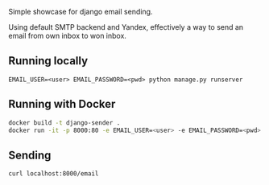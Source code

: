 Simple showcase for django email sending.

Using default SMTP backend and Yandex, effectively a way to send an email from own inbox to won inbox.

## Running locally

```
EMAIL_USER=<user> EMAIL_PASSWORD=<pwd> python manage.py runserver
```

## Running with Docker

```bash
docker build -t django-sender .
docker run -it -p 8000:80 -e EMAIL_USER=<user> -e EMAIL_PASSWORD=<pwd> django-sender
```

## Sending

```bash
curl localhost:8000/email
```